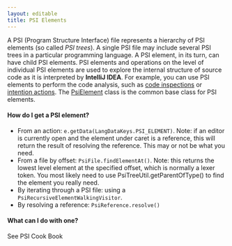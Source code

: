 ```yaml
---
layout: editable
title: PSI Elements
---
```


A PSI (Program Structure Interface) file represents a hierarchy of PSI elements (so called _PSI trees_).  A single PSI file may include several PSI trees in a particular programming language. A PSI element, in its turn, can have child PSI elements.
PSI elements and operations on the level of individual PSI elements are used to explore the internal structure of source code as it is interpreted by **IntelliJ IDEA**. For example, you can use PSI elements to perform the code analysis, such as
[code inspections](http://www.jetbrains.com/idea/webhelp/code-inspection.html)
or
[intention actions](http://www.jetbrains.com/idea/webhelp/intention-actions.html).
The
[PsiElement](https://github.com/JetBrains/intellij-community/blob/master/platform/core-api/src/com/intellij/psi/PsiElement.java)
class is the common base class for PSI elements.

#### How do I get a PSI element?

*  From an action: ```e.getData(LangDataKeys.PSI_ELEMENT)```. Note: if an editor is currently open and the element under caret is a reference, this will return the result of resolving the reference. This may or not be what you need.
*  From a file by offset: ```PsiFile.findElementAt()```. Note: this returns the lowest level element at the specified offset, which is normally a lexer token.
You most likely need to use PsiTreeUtil.getParentOfType() to find the element you really need.
*  By iterating through a PSI file: using a ```PsiRecursiveElementWalkingVisitor```.
*  By resolving a reference: ```PsiReference.resolve()```

#### What can I do with one?

<!--TODO link to PSI Cook Book-->
See PSI Cook Book